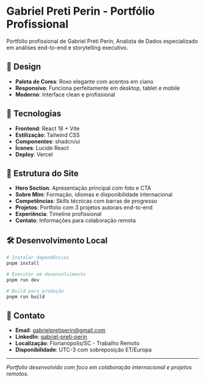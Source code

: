# Gabriel Preti Perin - Portfólio Profissional

Portfólio profissional de Gabriel Preti Perin, Analista de Dados especializado em análises end-to-end e storytelling executivo.

## 🎨 Design

- **Paleta de Cores**: Roxo elegante com acentos em ciano
- **Responsivo**: Funciona perfeitamente em desktop, tablet e mobile
- **Moderno**: Interface clean e profissional

## 🚀 Tecnologias

- **Frontend**: React 18 + Vite
- **Estilização**: Tailwind CSS
- **Componentes**: shadcn/ui
- **Ícones**: Lucide React
- **Deploy**: Vercel

## 📁 Estrutura do Site

- **Hero Section**: Apresentação principal com foto e CTA
- **Sobre Mim**: Formação, idiomas e disponibilidade internacional
- **Competências**: Skills técnicas com barras de progresso
- **Projetos**: Portfolio com 3 projetos autorais end-to-end
- **Experiência**: Timeline profissional
- **Contato**: Informações para colaboração remota

## 🛠️ Desenvolvimento Local

```bash
# Instalar dependências
pnpm install

# Executar em desenvolvimento
pnpm run dev

# Build para produção
pnpm run build
```

## 📧 Contato

- **Email**: gabrielpretiperin@gmail.com
- **LinkedIn**: [gabriel-preti-perin](https://linkedin.com/in/gabriel-preti-perin)
- **Localização**: Florianópolis/SC - Trabalho Remoto
- **Disponibilidade**: UTC-3 com sobreposição ET/Europa

---

*Portfolio desenvolvido com foco em colaboração internacional e projetos remotos.*
